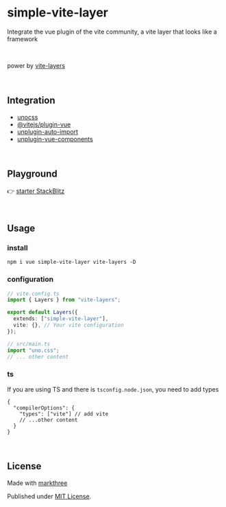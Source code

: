 # simple-vite-layer

Integrate the vue plugin of the vite community, a vite layer that looks like a
framework

<br />

power by [vite-layers](https://github.com/markthree/vite-layers)

<br />

## Integration

- [unocss](https://github.com/unocss/unocss)
- [@vitejs/plugin-vue](https://github.com/vitejs/vite-plugin-vue)
- [unplugin-auto-import](https://github.com/antfu/unplugin-auto-import)
- [unplugin-vue-components](https://github.com/antfu/unplugin-vue-components)

<br />

## Playground

👉
[starter StackBlitz](https://stackblitz.com/github.com/markthree/simple-vite-layer-starter)

<br />

## Usage

### install

```shell
npm i vue simple-vite-layer vite-layers -D
```

### configuration

```ts
// vite.config.ts
import { Layers } from "vite-layers";

export default Layers({
  extends: ["simple-vite-layer"],
  vite: {}, // Your vite configuration
});
```

```ts
// src/main.ts
import "uno.css";
// ... other content
```

### ts

If you are using TS and there is `tsconfig.node.json`, you need to add types

```json5
{
  "compilerOptions": {
    "types": ["vite"] // add vite
    // ...other content
  }
}
```

<br />

## License

Made with [markthree](https://github.com/markthree)

Published under [MIT License](./LICENSE).
